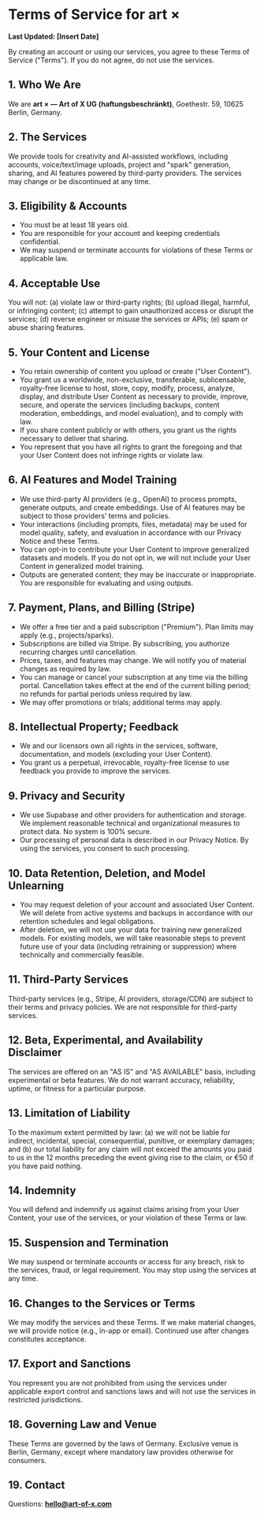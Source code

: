 # Terms of Service for art ×

**Last Updated: [Insert Date]**

By creating an account or using our services, you agree to these Terms of Service ("Terms"). If you do not agree, do not use the services.

## 1. Who We Are

We are **art × — Art of X UG (haftungsbeschränkt)**, Goethestr. 59, 10625 Berlin, Germany.

## 2. The Services

We provide tools for creativity and AI-assisted workflows, including accounts, voice/text/image uploads, project and "spark" generation, sharing, and AI features powered by third-party providers. The services may change or be discontinued at any time.

## 3. Eligibility & Accounts

- You must be at least 18 years old.
- You are responsible for your account and keeping credentials confidential.
- We may suspend or terminate accounts for violations of these Terms or applicable law.

## 4. Acceptable Use

You will not: (a) violate law or third-party rights; (b) upload illegal, harmful, or infringing content; (c) attempt to gain unauthorized access or disrupt the services; (d) reverse engineer or misuse the services or APIs; (e) spam or abuse sharing features.

## 5. Your Content and License

- You retain ownership of content you upload or create ("User Content").
- You grant us a worldwide, non-exclusive, transferable, sublicensable, royalty-free license to host, store, copy, modify, process, analyze, display, and distribute User Content as necessary to provide, improve, secure, and operate the services (including backups, content moderation, embeddings, and model evaluation), and to comply with law.
- If you share content publicly or with others, you grant us the rights necessary to deliver that sharing.
- You represent that you have all rights to grant the foregoing and that your User Content does not infringe rights or violate law.

## 6. AI Features and Model Training

- We use third-party AI providers (e.g., OpenAI) to process prompts, generate outputs, and create embeddings. Use of AI features may be subject to those providers’ terms and policies.
- Your interactions (including prompts, files, metadata) may be used for model quality, safety, and evaluation in accordance with our Privacy Notice and these Terms.
- You can opt-in to contribute your User Content to improve generalized datasets and models. If you do not opt in, we will not include your User Content in generalized model training.
- Outputs are generated content; they may be inaccurate or inappropriate. You are responsible for evaluating and using outputs.

## 7. Payment, Plans, and Billing (Stripe)

- We offer a free tier and a paid subscription ("Premium"). Plan limits may apply (e.g., projects/sparks).
- Subscriptions are billed via Stripe. By subscribing, you authorize recurring charges until cancellation.
- Prices, taxes, and features may change. We will notify you of material changes as required by law.
- You can manage or cancel your subscription at any time via the billing portal. Cancellation takes effect at the end of the current billing period; no refunds for partial periods unless required by law.
- We may offer promotions or trials; additional terms may apply.

## 8. Intellectual Property; Feedback

- We and our licensors own all rights in the services, software, documentation, and models (excluding your User Content).
- You grant us a perpetual, irrevocable, royalty-free license to use feedback you provide to improve the services.

## 9. Privacy and Security

- We use Supabase and other providers for authentication and storage. We implement reasonable technical and organizational measures to protect data. No system is 100% secure.
- Our processing of personal data is described in our Privacy Notice. By using the services, you consent to such processing.

## 10. Data Retention, Deletion, and Model Unlearning

- You may request deletion of your account and associated User Content. We will delete from active systems and backups in accordance with our retention schedules and legal obligations.
- After deletion, we will not use your data for training new generalized models. For existing models, we will take reasonable steps to prevent future use of your data (including retraining or suppression) where technically and commercially feasible.

## 11. Third-Party Services

Third-party services (e.g., Stripe, AI providers, storage/CDN) are subject to their terms and privacy policies. We are not responsible for third-party services.

## 12. Beta, Experimental, and Availability Disclaimer

The services are offered on an "AS IS" and "AS AVAILABLE" basis, including experimental or beta features. We do not warrant accuracy, reliability, uptime, or fitness for a particular purpose.

## 13. Limitation of Liability

To the maximum extent permitted by law: (a) we will not be liable for indirect, incidental, special, consequential, punitive, or exemplary damages; and (b) our total liability for any claim will not exceed the amounts you paid to us in the 12 months preceding the event giving rise to the claim, or €50 if you have paid nothing.

## 14. Indemnity

You will defend and indemnify us against claims arising from your User Content, your use of the services, or your violation of these Terms or law.

## 15. Suspension and Termination

We may suspend or terminate accounts or access for any breach, risk to the services, fraud, or legal requirement. You may stop using the services at any time.

## 16. Changes to the Services or Terms

We may modify the services and these Terms. If we make material changes, we will provide notice (e.g., in-app or email). Continued use after changes constitutes acceptance.

## 17. Export and Sanctions

You represent you are not prohibited from using the services under applicable export control and sanctions laws and will not use the services in restricted jurisdictions.

## 18. Governing Law and Venue

These Terms are governed by the laws of Germany. Exclusive venue is Berlin, Germany, except where mandatory law provides otherwise for consumers.

## 19. Contact

Questions: **hello@art-of-x.com**
